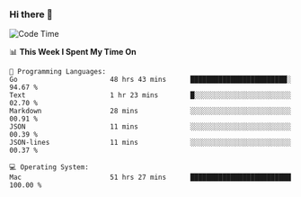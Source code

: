 ### Hi there 👋

<!--
**CrazyCollin/crazycollin** is a ✨ _special_ ✨ repository because its `README.md` (this file) appears on your GitHub profile.

Here are some ideas to get you started:

- 🔭 I’m currently working on ...
- 🌱 I’m currently learning ...
- 👯 I’m looking to collaborate on ...
- 🤔 I’m looking for help with ...
- 💬 Ask me about ...
- 📫 How to reach me: ...
- 😄 Pronouns: ...
- ⚡ Fun fact: ...
-->

<!--START_SECTION:waka-->
![Code Time](http://img.shields.io/badge/Code%20Time-5%2C016%20hrs%2015%20mins-blue)

📊 **This Week I Spent My Time On** 

```text
💬 Programming Languages: 
Go                       48 hrs 43 mins      ████████████████████████░   94.67 % 
Text                     1 hr 23 mins        █░░░░░░░░░░░░░░░░░░░░░░░░   02.70 % 
Markdown                 28 mins             ░░░░░░░░░░░░░░░░░░░░░░░░░   00.91 % 
JSON                     11 mins             ░░░░░░░░░░░░░░░░░░░░░░░░░   00.39 % 
JSON-lines               11 mins             ░░░░░░░░░░░░░░░░░░░░░░░░░   00.37 % 

💻 Operating System: 
Mac                      51 hrs 27 mins      █████████████████████████   100.00 % 
```


<!--END_SECTION:waka-->
